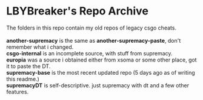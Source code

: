 # LBYBreaker's Repo Archive
The folders in this repo contain my old repos of legacy csgo cheats.\
\
**another-supremacy** is the same as **another-supremacy-paste**, don't remember what i changed.\
**csgo-internal** is an incomplete source, with stuff from supremacy.\
**europia** was a source i obtained either from xsoma or some other place, got it to paste the DT.\
**supremacy-base** is the most recent updated repo (5 days ago as of writing this readme.)\
**supremacyDT** is self-descriptive. just supremacy with dt and a few other features.

